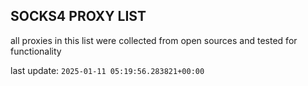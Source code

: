 ## SOCKS4 PROXY LIST

all proxies in this list were collected from open sources and tested for functionality

last update: `2025-01-11 05:19:56.283821+00:00`